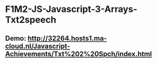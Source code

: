# F1M2-JS-Javascript-3-Arrays-Txt2speech

## Demo:  http://32264.hosts1.ma-cloud.nl/Javascript-Achievements/Txt%202%20Spch/index.html
